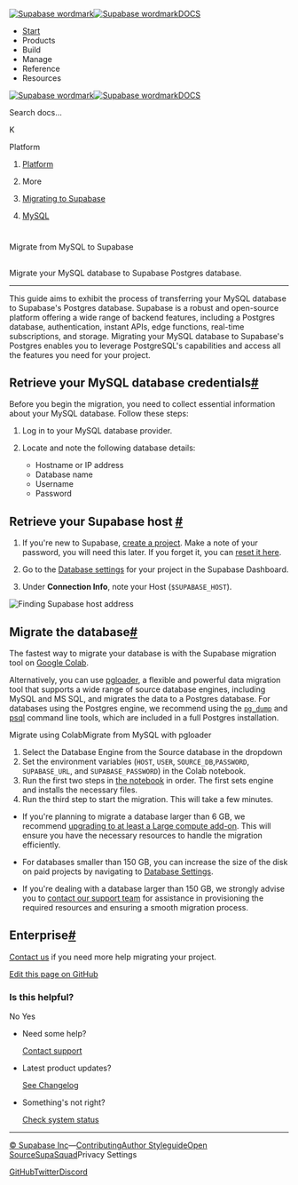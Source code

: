 [![Supabase wordmark](https://supabase.com/docs/_next/image?url=%2Fdocs%2Fsupabase-dark.svg&w=256&q=75&dpl=dpl_5BYG5BkQhU19GEfZfhcgAbeGcRQo)![Supabase wordmark](https://supabase.com/docs/_next/image?url=%2Fdocs%2Fsupabase-light.svg&w=256&q=75&dpl=dpl_5BYG5BkQhU19GEfZfhcgAbeGcRQo)DOCS](https://supabase.com/docs)

-   [Start](https://supabase.com/docs/guides/getting-started)
-   Products
-   Build
-   Manage
-   Reference
-   Resources

[![Supabase wordmark](https://supabase.com/docs/_next/image?url=%2Fdocs%2Fsupabase-dark.svg&w=256&q=75&dpl=dpl_5BYG5BkQhU19GEfZfhcgAbeGcRQo)![Supabase wordmark](https://supabase.com/docs/_next/image?url=%2Fdocs%2Fsupabase-light.svg&w=256&q=75&dpl=dpl_5BYG5BkQhU19GEfZfhcgAbeGcRQo)DOCS](https://supabase.com/docs)

Search docs...

K

Platform

1.  [Platform](https://supabase.com/docs/guides/platform)

3.  More

5.  [Migrating to Supabase](https://supabase.com/docs/guides/platform/migrating-to-supabase)

7.  [MySQL](https://supabase.com/docs/guides/platform/migrating-to-supabase/mysql)

# 

Migrate from MySQL to Supabase

## 

Migrate your MySQL database to Supabase Postgres database.

* * *

This guide aims to exhibit the process of transferring your MySQL database to Supabase's Postgres database. Supabase is a robust and open-source platform offering a wide range of backend features, including a Postgres database, authentication, instant APIs, edge functions, real-time subscriptions, and storage. Migrating your MySQL database to Supabase's Postgres enables you to leverage PostgreSQL's capabilities and access all the features you need for your project.

## Retrieve your MySQL database credentials[#](#retrieve-your-mysql-database-credentials)

Before you begin the migration, you need to collect essential information about your MySQL database. Follow these steps:

1.  Log in to your MySQL database provider.
    
2.  Locate and note the following database details:
    
    -   Hostname or IP address
    -   Database name
    -   Username
    -   Password

## Retrieve your Supabase host [#](#retrieve-supabase-host)

1.  If you're new to Supabase, [create a project](https://supabase.com/dashboard). Make a note of your password, you will need this later. If you forget it, you can [reset it here](https://supabase.com/dashboard/project/_/settings/database).
    
2.  Go to the [Database settings](https://supabase.com/dashboard/project/_/settings/database) for your project in the Supabase Dashboard.
    
3.  Under **Connection Info**, note your Host (`$SUPABASE_HOST`).
    

![Finding Supabase host address](https://supabase.com/docs/img/guides/resources/migrating-to-supabase/mysql/database-settings-host.png)

## Migrate the database[#](#migrate-the-database)

The fastest way to migrate your database is with the Supabase migration tool on [Google Colab](https://colab.research.google.com/github/mansueli/Supa-Migrate/blob/main/Amazon_RDS_to_Supabase.ipynb).

Alternatively, you can use [pgloader](https://github.com/dimitri/pgloader), a flexible and powerful data migration tool that supports a wide range of source database engines, including MySQL and MS SQL, and migrates the data to a Postgres database. For databases using the Postgres engine, we recommend using the [`pg_dump`](https://www.postgresql.org/docs/current/app-pgdump.html) and [psql](https://www.postgresql.org/docs/current/app-psql.html) command line tools, which are included in a full Postgres installation.

Migrate using ColabMigrate from MySQL with pgloader

1.  Select the Database Engine from the Source database in the dropdown
2.  Set the environment variables (`HOST`, `USER`, `SOURCE_DB`,`PASSWORD`, `SUPABASE_URL`, and `SUPABASE_PASSWORD`) in the Colab notebook.
3.  Run the first two steps in [the notebook](https://colab.research.google.com/github/mansueli/Supa-Migrate/blob/main/Amazon_RDS_to_Supabase.ipynb) in order. The first sets engine and installs the necessary files.
4.  Run the third step to start the migration. This will take a few minutes.

-   If you're planning to migrate a database larger than 6 GB, we recommend [upgrading to at least a Large compute add-on](https://supabase.com/docs/guides/platform/compute-add-ons). This will ensure you have the necessary resources to handle the migration efficiently.
    
-   For databases smaller than 150 GB, you can increase the size of the disk on paid projects by navigating to [Database Settings](https://supabase.com/dashboard/project/_/settings/database).
    
-   If you're dealing with a database larger than 150 GB, we strongly advise you to [contact our support team](https://supabase.com/dashboard/support/new) for assistance in provisioning the required resources and ensuring a smooth migration process.
    

## Enterprise[#](#enterprise)

[Contact us](https://forms.supabase.com/enterprise) if you need more help migrating your project.

[Edit this page on GitHub](https://github.com/supabase/supabase/blob/master/apps/docs/content/guides/platform/migrating-to-supabase/mysql.mdx)

### Is this helpful?

No Yes

-   Need some help?
    
    [Contact support](https://supabase.com/support)
-   Latest product updates?
    
    [See Changelog](https://supabase.com/changelog)
-   Something's not right?
    
    [Check system status](https://status.supabase.com/)

* * *

[© Supabase Inc](https://supabase.com/)—[Contributing](https://github.com/supabase/supabase/blob/master/apps/docs/DEVELOPERS.md)[Author Styleguide](https://github.com/supabase/supabase/blob/master/apps/docs/CONTRIBUTING.md)[Open Source](https://supabase.com/open-source)[SupaSquad](https://supabase.com/supasquad)Privacy Settings

[GitHub](https://github.com/supabase/supabase)[Twitter](https://twitter.com/supabase)[Discord](https://discord.supabase.com/)